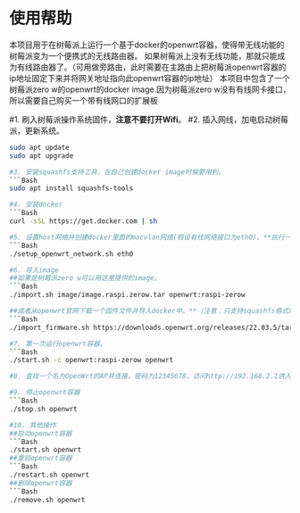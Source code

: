 # 使用帮助

本项目用于在树莓派上运行一个基于docker的openwrt容器，使得带无线功能的树莓派变为一个便携式的无线路由器。
如果树莓派上没有无线功能，那就只能成为有线路由器了。（可用做旁路由，此时需要在主路由上把树莓派openwrt容器的ip地址固定下来并将网关地址指向此openwrt容器的ip地址）
本项目中包含了一个树莓派zero w的openwrt的docker image.因为树莓派zero w没有有线网卡接口，所以需要自己购买一个带有线网口的扩展板

#1. 刷入树莓派操作系统固件，**注意不要打开Wifi**。
#2. 插入网线，加电启动树莓派，更新系统。
```Bash
sudo apt update
sudo apt upgrade

#3. 安装squashfs支持工具，在自己创建docker image时候要用到。
```Bash
sudo apt install squashfs-tools

#4. 安装docker
```Bash
curl -sSL https://get.docker.com | sh

#5. 设置host网络并创建docker里面的macvlan网络(假设有线网络接口为eth0)。**执行一次就够了。**
```Bash
./setup_openwrt_network.sh eth0

#6. 导入image
##如果是树莓派zero w可以用这里提供的image。
```Bash
./import.sh image/image.raspi.zerow.tar openwrt:raspi-zerow

##或者从openwrt官网下载一个固件文件并导入docker中。**（注意：只支持squashfs格式的固件文件）**
```Bash
./import_firmware.sh https://downloads.openwrt.org/releases/22.03.5/targets/bcm27xx/bcm2708/openwrt-22.03.5-bcm27xx-bcm2708-rpi-squashfs-factory.img.gz openwrt:raspi-zerow

#7. 第一次运行openwrt容器。
```Bash
./start.sh -c openwrt:raspi-zerow openwrt

#8. 查找一个名为OpenWrt的AP并连接，密码为12345678，访问http://192.168.2.1进入路由器管理界面，默认root密码为12345678

#9. 停止openwrt容器
```Bash
./stop.sh openwrt

#10. 其他操作
##启动openwrt容器
```Bash
./start.sh openwrt
##重启openwrt容器
```Bash
./restart.sh openwrt
##删除openwrt容器
```Bash
./remove.sh openwrt

